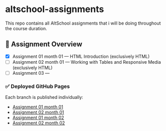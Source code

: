 # altschool-assignments

This repo contains all AltSchool assignments that i will be doing throughout the course duration.

## 📌 Assignment Overview

-   [x] Assignment 01 month 01 — HTML Introduction (exclusively HTML)
-   [ ] Assignment 02 month 01 — Working with Tables and Responsive Media (exclusively HTML)
-   [ ] Assignment 03 —

### ✅ Deployed GitHub Pages

Each branch is published individually:

-   [Assignment 01 month 01](https://donalds6784.github.io/altschool-assignments/assignment-01-month-01/)
-   [Assignment 02 month 01](https://donalds6784.github.io/altschool-assignments/assignment-02-month-01/table.html)
-   [Assignment 01 month 02](https://donalds6784.github.io/altschool-assignments/assignment-01-month-02/index.html)
-   [Assignment 02 month 02](https://donalds6784.github.io/altschool-assignments/assignment-02-month-02/)
